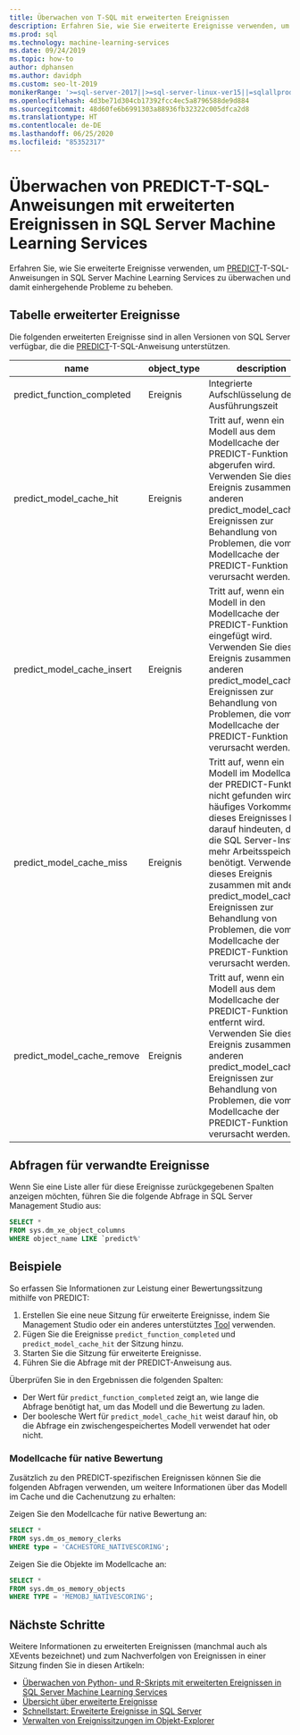 ```yaml
---
title: Überwachen von T-SQL mit erweiterten Ereignissen
description: Erfahren Sie, wie Sie erweiterte Ereignisse verwenden, um PREDICT-T-SQL-Anweisungen in SQL Server Machine Learning Services zu überwachen und damit einhergehende Probleme zu beheben.
ms.prod: sql
ms.technology: machine-learning-services
ms.date: 09/24/2019
ms.topic: how-to
author: dphansen
ms.author: davidph
ms.custom: seo-lt-2019
monikerRange: '>=sql-server-2017||>=sql-server-linux-ver15||=sqlallproducts-allversions'
ms.openlocfilehash: 4d3be71d304cb17392fcc4ec5a8796588de9d884
ms.sourcegitcommit: 48d60fe6b6991303a88936fb32322c005dfca2d8
ms.translationtype: HT
ms.contentlocale: de-DE
ms.lasthandoff: 06/25/2020
ms.locfileid: "85352317"
---
```

# <a name="monitor-predict-t-sql-statements-with-extended-events-in-sql-server-machine-learning-services"></a>Überwachen von PREDICT-T-SQL-Anweisungen mit erweiterten Ereignissen in SQL Server Machine Learning Services

Erfahren Sie, wie Sie erweiterte Ereignisse verwenden, um [PREDICT](../../t-sql/queries/predict-transact-sql.md)-T-SQL-Anweisungen in SQL Server Machine Learning Services zu überwachen und damit einhergehende Probleme zu beheben.

## <a name="table-of-extended-events"></a>Tabelle erweiterter Ereignisse

Die folgenden erweiterten Ereignisse sind in allen Versionen von SQL Server verfügbar, die die [PREDICT](https://docs.microsoft.com/sql/t-sql/queries/predict-transact-sql)-T-SQL-Anweisung unterstützen. 

|name |object_type|description| 
|----|----|----|
|predict_function_completed |Ereignis  |Integrierte Aufschlüsselung der Ausführungszeit|
|predict_model_cache_hit |Ereignis|Tritt auf, wenn ein Modell aus dem Modellcache der PREDICT-Funktion abgerufen wird. Verwenden Sie dieses Ereignis zusammen mit anderen predict_model_cache_*-Ereignissen zur Behandlung von Problemen, die vom Modellcache der PREDICT-Funktion verursacht werden.|
|predict_model_cache_insert |Ereignis  |   Tritt auf, wenn ein Modell in den Modellcache der PREDICT-Funktion eingefügt wird. Verwenden Sie dieses Ereignis zusammen mit anderen predict_model_cache_*-Ereignissen zur Behandlung von Problemen, die vom Modellcache der PREDICT-Funktion verursacht werden.    |
|predict_model_cache_miss   |Ereignis|Tritt auf, wenn ein Modell im Modellcache der PREDICT-Funktion nicht gefunden wird. Ein häufiges Vorkommen dieses Ereignisses kann darauf hindeuten, dass die SQL Server-Instanz mehr Arbeitsspeicher benötigt. Verwenden Sie dieses Ereignis zusammen mit anderen predict_model_cache_*-Ereignissen zur Behandlung von Problemen, die vom Modellcache der PREDICT-Funktion verursacht werden.|
|predict_model_cache_remove |Ereignis| Tritt auf, wenn ein Modell aus dem Modellcache der PREDICT-Funktion entfernt wird. Verwenden Sie dieses Ereignis zusammen mit anderen predict_model_cache_*-Ereignissen zur Behandlung von Problemen, die vom Modellcache der PREDICT-Funktion verursacht werden.|

## <a name="query-for-related-events"></a>Abfragen für verwandte Ereignisse

Wenn Sie eine Liste aller für diese Ereignisse zurückgegebenen Spalten anzeigen möchten, führen Sie die folgende Abfrage in SQL Server Management Studio aus:

```sql
SELECT * 
FROM sys.dm_xe_object_columns 
WHERE object_name LIKE `predict%'
```

## <a name="examples"></a>Beispiele

So erfassen Sie Informationen zur Leistung einer Bewertungssitzung mithilfe von PREDICT:

1. Erstellen Sie eine neue Sitzung für erweiterte Ereignisse, indem Sie Management Studio oder ein anderes unterstütztes [Tool](https://docs.microsoft.com/sql/relational-databases/extended-events/extended-events-tools) verwenden.
2. Fügen Sie die Ereignisse `predict_function_completed` und `predict_model_cache_hit` der Sitzung hinzu.
3. Starten Sie die Sitzung für erweiterte Ereignisse.
4. Führen Sie die Abfrage mit der PREDICT-Anweisung aus.

Überprüfen Sie in den Ergebnissen die folgenden Spalten:

+ Der Wert für `predict_function_completed` zeigt an, wie lange die Abfrage benötigt hat, um das Modell und die Bewertung zu laden.
+ Der boolesche Wert für `predict_model_cache_hit` weist darauf hin, ob die Abfrage ein zwischengespeichertes Modell verwendet hat oder nicht. 

### <a name="native-scoring-model-cache"></a>Modellcache für native Bewertung

Zusätzlich zu den PREDICT-spezifischen Ereignissen können Sie die folgenden Abfragen verwenden, um weitere Informationen über das Modell im Cache und die Cachenutzung zu erhalten:

Zeigen Sie den Modellcache für native Bewertung an:

```sql
SELECT *
FROM sys.dm_os_memory_clerks
WHERE type = 'CACHESTORE_NATIVESCORING';
```

Zeigen Sie die Objekte im Modellcache an:

```sql
SELECT *
FROM sys.dm_os_memory_objects
WHERE TYPE = 'MEMOBJ_NATIVESCORING';
```

## <a name="next-steps"></a>Nächste Schritte

Weitere Informationen zu erweiterten Ereignissen (manchmal auch als XEvents bezeichnet) und zum Nachverfolgen von Ereignissen in einer Sitzung finden Sie in diesen Artikeln:

+ [Überwachen von Python- und R-Skripts mit erweiterten Ereignissen in SQL Server Machine Learning Services](extended-events.md)
+ [Übersicht über erweiterte Ereignisse](https://docs.microsoft.com/sql/relational-databases/extended-events/extended-events)
+ [Schnellstart: Erweiterte Ereignisse in SQL Server](https://docs.microsoft.com/sql/relational-databases/extended-events/quick-start-extended-events-in-sql-server)
+ [Verwalten von Ereignissitzungen im Objekt-Explorer](https://docs.microsoft.com/sql/relational-databases/extended-events/manage-event-sessions-in-the-object-explorer)
